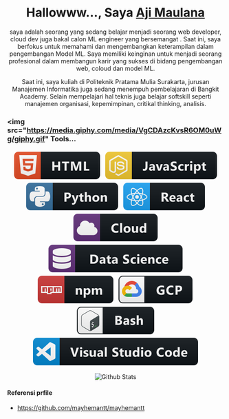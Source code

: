 <div align="center">
   <h1>
      Hallowww..., Saya 
      <a href="https://hemant.codes">Aji Maulana </a> 
   </h1>

   <p>saya adalah seorang yang sedang belajar menjadi seorang web developer, cloud dev juga bakal calon ML engineer yang bersemangat . Saat ini, saya berfokus untuk memahami dan mengembangkan keterampilan dalam pengembangan Model ML. Saya memiliki keinginan untuk menjadi seorang profesional dalam membangun karir yang sukses di bidang pengembangan web, coloud dan model ML.


Saat ini, saya kuliah di Politeknik Pratama Mulia Surakarta, jurusan Manajemen Informatika juga sedang menempuh pembelajaran di Bangkit Academy. Selain mempelajari hal teknis juga belajar softskill seperti manajemen organisasi, kepemimpinan, critikal thinking, analisis.</p>   
</div>

 ### <img src="https://media.giphy.com/media/VgCDAzcKvsR6OM0uWg/giphy.gif" Tools...

<p align="center">
  <!-- For more icons please follow  https://github.com/MikeCodesDotNET/ColoredBadges -->
  <img src="https://raw.githubusercontent.com/8bithemant/8bithemant/master/svg/dev/languages/html.svg" alt="html" style="vertical-align:top; margin:4px">    
  <img src="https://raw.githubusercontent.com/8bithemant/8bithemant/master/svg/dev/languages/js.svg" alt="js" style="vertical-align:top; margin:4px">
  <img src="https://raw.githubusercontent.com/8bithemant/8bithemant/master/svg/dev/languages/python.svg" alt="python" style="vertical-align:top; margin:4px">
  <img src="https://raw.githubusercontent.com/8bithemant/8bithemant/master/svg/dev/frameworks/react.svg" alt="react" style="vertical-align:top; margin:4px">
  <img src="https://raw.githubusercontent.com/8bithemant/8bithemant/master/svg/dev/misc/cloud.svg" alt="cloud" style="vertical-align:top; margin:4px">
  <img src="https://raw.githubusercontent.com/8bithemant/8bithemant/master/svg/dev/misc/datascience.svg" alt="datascience" style="vertical-align:top; margin:4px">
  <img src="https://raw.githubusercontent.com/8bithemant/8bithemant/master/svg/dev/services/npm.svg" alt="npm" style="vertical-align:top; margin:4px">
  <img src="https://raw.githubusercontent.com/8bithemant/8bithemant/master/svg/dev/services/gcp.svg" alt="gcp" style="vertical-align:top; margin:4px">
  <img src="https://raw.githubusercontent.com/8bithemant/8bithemant/master/svg/dev/tools/bash.svg" alt="bash" style="vertical-align:top; margin:4px">
  <img src="https://raw.githubusercontent.com/8bithemant/8bithemant/master/svg/dev/tools/visualstudio_code.svg" alt="vscode" style="vertical-align:top; margin:4px">
</p>


<p align="center">
        <img src="https://raw.githubusercontent.com/mayhemantt/mayhemantt/Update/svg/Bottom.svg" alt="Github Stats" />
</p>

#### Referensi prfile
- https://github.com/mayhemantt/mayhemantt
